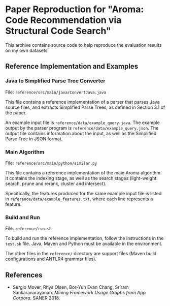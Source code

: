 # Paper Reproduction for "Aroma: Code Recommendation via Structural Code Search"

This archive contains source code to help reproduce the evaluation results on my own datasets.

## Reference Implementation and Examples

### Java to Simplified Parse Tree Converter

File: `reference/src/main/java/ConvertJava.java`

This file contains a reference implementation of a parser that parses Java source files, and extracts Simplified Parse Trees, as defined in Section 3.1 of the paper.

An example input file is `reference/data/example_query.java`. The example output by the parser program is `reference/data/example_query.json`. The output file contains information about the input, as well as the Simplified Parse Tree in JSON format.

### Main Algorithm

File: `reference/src/main/python/similar.py`

This file contains a reference implementation of the main Aroma algorithm. It contains the indexing stage, as well as the search stages (light-weight search, prune and rerank, cluster and intersect).

Specifically, the features produced for the same example input file is listed in `reference/data/example_features.txt`, where each line represents a feature.

### Build and Run

File: `reference/run.sh`

To build and run the reference implementation, follow the instructions in the `test.sh` file. Java, Maven and Python must be available in the environment.

The other files in the `reference/` directory are support files (Maven build configurations and ANTLR4 grammar files).

## References

- Sergio Mover, Rhys Olsen, Bor-Yuh Evan Chang, Sriram Sankaranarayanan. _Mining Framework Usage Graphs from App Corpora_. SANER 2018.